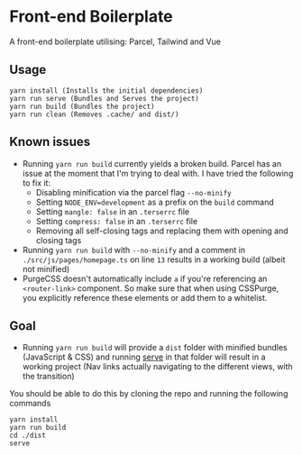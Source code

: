 # Front-end Boilerplate

A front-end boilerplate utilising: Parcel, Tailwind and Vue

## Usage
```
yarn install (Installs the initial dependencies)
yarn run serve (Bundles and Serves the project)
yarn run build (Bundles the project)
yarn run clean (Removes .cache/ and dist/)
```

## Known issues
- Running `yarn run build` currently yields a broken build. Parcel has an issue at the moment that I'm trying to deal with. I have tried the following to fix it:
    - Disabling minification via the parcel flag `--no-minify`
    - Setting `NODE_ENV=development` as a prefix on the `build` command
    - Setting `mangle: false` in an `.terserrc` file
    - Setting `compress: false` in an `.terserrc` file
    - Removing all self-closing tags and replacing them with opening and closing tags
- Running `yarn run build` with `--no-minify` and a comment in `./src/js/pages/homepage.ts` on line `13` results in a working build (albeit not minified)
- PurgeCSS doesn't automatically include `a` if you're referencing an `<router-link>` component. So make sure that when using CSSPurge, you explicitly reference these elements or add them to a whitelist.

## Goal
- Running `yarn run build` will provide a `dist` folder with minified bundles (JavaScript & CSS) and running [serve](https://www.npmjs.com/package/serve) in that folder will result in a working project (Nav links actually navigating to the different views, with the transition)

You should be able to do this by cloning the repo and running the following commands

```
yarn install
yarn run build
cd ./dist
serve
```